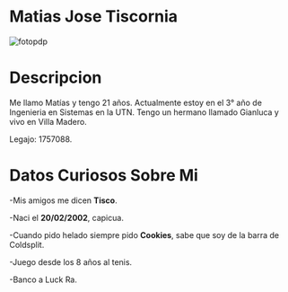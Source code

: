 # Matias Jose Tiscornia 

![fotopdp](https://user-images.githubusercontent.com/82007207/231621829-fbe9f001-7c37-46c2-93ec-6ff361e522fc.jpeg)

# Descripcion

Me llamo Matías y tengo 21 años. Actualmente estoy en el 3° año de Ingenieria en Sistemas en la UTN. Tengo un hermano llamado Gianluca y vivo en Villa Madero. 

 Legajo: 1757088. 

# Datos Curiosos Sobre Mi  

-Mis amigos me dicen <b>Tisco</b>.  

-Naci el <b>20/02/2002</b>, capicua.  

-Cuando pido helado siempre pido <b>Cookies</b>, sabe que soy de la barra de Coldsplit.  

-Juego desde los 8 años al tenis.  

-Banco a Luck Ra.






